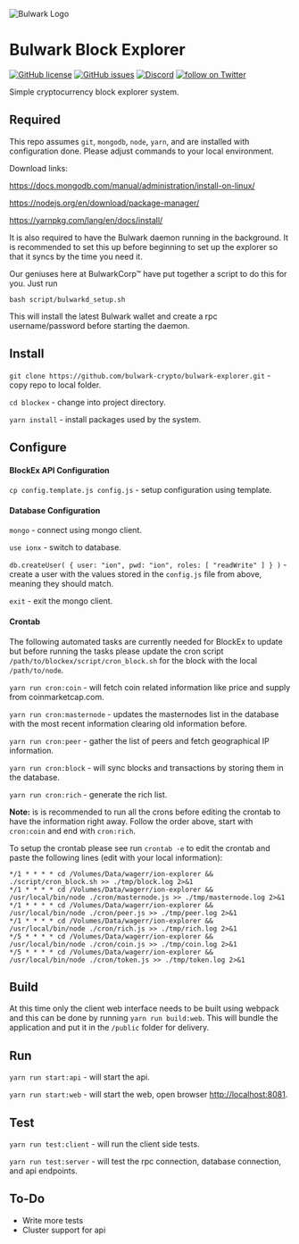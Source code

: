 ![Bulwark Logo](https://bulwarkcrypto.com/wp-content/uploads/2018/04/blockexplorer.svg)

Bulwark Block Explorer
=====
[![GitHub license](https://img.shields.io/github/license/bulwark-crypto/bulwark-explorer.svg)](https://github.com/bulwark-crypto/bulwark-explorer/blob/master/LICENSE) [![GitHub issues](https://img.shields.io/github/issues/bulwark-crypto/bulwark-explorer.svg)](https://github.com/bulwark-crypto/bulwark-explorer/issues) [![Discord](https://img.shields.io/discord/374271866308919296.svg)](https://discord.me/bulwarkcrypto) <a href="https://twitter.com/intent/follow?screen_name=bulwarkcoin"> <img src="https://img.shields.io/twitter/follow/bulwarkcoin.svg?style=social&logo=twitter" alt="follow on Twitter"></a>

Simple cryptocurrency block explorer system.

## Required
This repo assumes `git`, `mongodb`, `node`, `yarn`, and are installed with configuration done.  Please adjust commands to your local environment.

Download links:

https://docs.mongodb.com/manual/administration/install-on-linux/

https://nodejs.org/en/download/package-manager/

https://yarnpkg.com/lang/en/docs/install/

It is also required to have the Bulwark daemon running in the background. It is recommended to set this up before beginning to set up the explorer so that it syncs by the time you need it.

Our geniuses here at BulwarkCorp™ have put together a script to do this for you. Just run

`bash script/bulwarkd_setup.sh`

This will install the latest Bulwark wallet and create a rpc username/password before starting the daemon.

## Install
`git clone https://github.com/bulwark-crypto/bulwark-explorer.git` - copy repo to local folder.

`cd blockex` - change into project directory.

`yarn install` - install packages used by the system.

## Configure
#### BlockEx API Configuration
`cp config.template.js config.js` - setup configuration using template.

#### Database Configuration
`mongo` - connect using mongo client.

`use ionx` - switch to database.

`db.createUser( { user: "ion", pwd: "ion", roles: [ "readWrite" ] } )` - create a user with the values stored in the `config.js` file from above, meaning they should match.

`exit` - exit the mongo client.

#### Crontab
The following automated tasks are currently needed for BlockEx to update but before running the tasks please update the cron script `/path/to/blockex/script/cron_block.sh` for the block with the local `/path/to/node`.

`yarn run cron:coin` - will fetch coin related information like price and supply from coinmarketcap.com.

`yarn run cron:masternode` - updates the masternodes list in the database with the most recent information clearing old information before.

`yarn run cron:peer` - gather the list of peers and fetch geographical IP information.

`yarn run cron:block` - will sync blocks and transactions by storing them in the database.

`yarn run cron:rich` - generate the rich list.

__Note:__ is is recommended to run all the crons before editing the crontab to have the information right away.  Follow the order above, start with `cron:coin` and end with `cron:rich`.

To setup the crontab please see run `crontab -e` to edit the crontab and paste the following lines (edit with your local information):
```
*/1 * * * * cd /Volumes/Data/wagerr/ion-explorer && ./script/cron_block.sh >> ./tmp/block.log 2>&1
*/1 * * * * cd /Volumes/Data/wagerr/ion-explorer && /usr/local/bin/node ./cron/masternode.js >> ./tmp/masternode.log 2>&1
*/1 * * * * cd /Volumes/Data/wagerr/ion-explorer && /usr/local/bin/node ./cron/peer.js >> ./tmp/peer.log 2>&1
*/1 * * * * cd /Volumes/Data/wagerr/ion-explorer && /usr/local/bin/node ./cron/rich.js >> ./tmp/rich.log 2>&1
*/5 * * * * cd /Volumes/Data/wagerr/ion-explorer && /usr/local/bin/node ./cron/coin.js >> ./tmp/coin.log 2>&1
*/5 * * * * cd /Volumes/Data/wagerr/ion-explorer && /usr/local/bin/node ./cron/token.js >> ./tmp/token.log 2>&1
```

## Build
At this time only the client web interface needs to be built using webpack and this can be done by running `yarn run build:web`.  This will bundle the application and put it in the `/public` folder for delivery.

## Run
`yarn run start:api` - will start the api.

`yarn run start:web` - will start the web, open browser [http://localhost:8081](http://localhost:8081).

## Test
`yarn run test:client` - will run the client side tests.

`yarn run test:server` - will test the rpc connection, database connection, and api endpoints.

## To-Do
- Write more tests
- Cluster support for api
